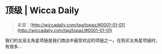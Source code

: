 <!--yml

category: 未分类

date: 2024-06-12 18:25:58

-->

# 顶级 | Wicca Daily

> 来源：[http://wiccadaily.com/tag/topaz/#0001-01-01](http://wiccadaily.com/tag/topaz/#0001-01-01)

我们的女巫五角星项链是我们商店中最受欢迎的项链之一。在购买五角星项链时，有很多…
